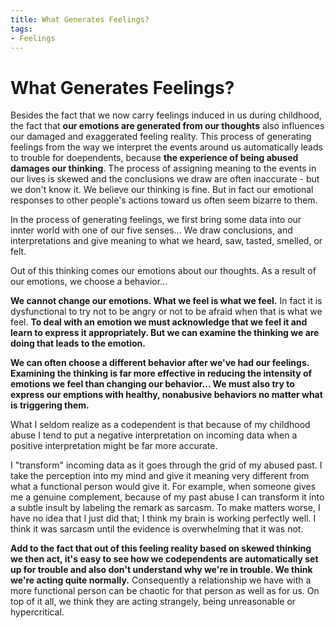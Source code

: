 ```yaml
---
title: What Generates Feelings?
tags:
- Feelings
---
```

# What Generates Feelings?
Besides the fact that we now carry feelings induced in us during childhood, the fact that 
**our emotions are generated from our thoughts** also influences our damaged and exaggerated feeling reality.
 This process of generating feelings from the way we interpret the events around us automatically leads to
trouble for doependents, because **the experience of being abused damages our thinking**. The process
of assigning meaning to the events in our lives is skewed and the conclusions we draw are often inaccurate - but
we don't know it. We believe our thinking is fine. But in fact our emotional responses to other people's
actions toward us often seem bizarre to them.

In the process of generating feelings, we first bring some data into our innter world with one of our five
senses... We draw conclusions, and interpretations and give meaning to what we heard, saw, tasted, smelled, or felt.

Out of this thinking comes our emotions about our thoughts. As a result of our emotions, we choose a behavior...

**We cannot change our emotions. What we feel is what we feel.** In fact it is dysfunctional to try not to be angry
or not to be afraid when that is what we feel. **To deal with an emotion we must acknowledge that we feel it and learn
to express it appropriately. But we can examine the thinking we are doing that leads to the emotion.**

**We can often choose a different behavior after we've had our feelings. Examining the thinking is far more effective
in reducing the intensity of emotions we feel than changing our behavior... We must also try to express our emptions with
healthy, nonabusive behaviors no matter what is triggering them.**

What I seldom realize as a codependent is that because of my childhood abuse I tend to put a negative interpretation on
incoming data when a positive interpretation might be far more accurate.

I "transform" incoming data as it goes through the grid of my abused past. I take the perception into my mind
and give it meaning very different from what a functional person would give it. For example, when someone gives me a genuine
complement, because of my past abuse I can transform it into a subtle insult by labeling the remark as sarcasm.
To make matters worse, I have no idea that I just did that; I think my brain is working perfectly well. I think it was
sarcasm until the evidence is overwhelming that it was not.

**Add to the fact that out of this feeling reality based on skewed thinking we then act, it's easy to see how we
codependents are automatically set up for trouble and also don't understand why we're in trouble. We think we're acting 
quite normally.** Consequently a relationship we have with a more functional person can be chaotic for that person as well
as for us. On top of it all, we think they are acting strangely, being unreasonable or hypercritical.
